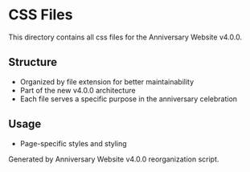 # CSS Files

This directory contains all css files for the Anniversary Website v4.0.0.

## Structure
- Organized by file extension for better maintainability
- Part of the new v4.0.0 architecture
- Each file serves a specific purpose in the anniversary celebration

## Usage


- Page-specific styles and styling


Generated by Anniversary Website v4.0.0 reorganization script.
